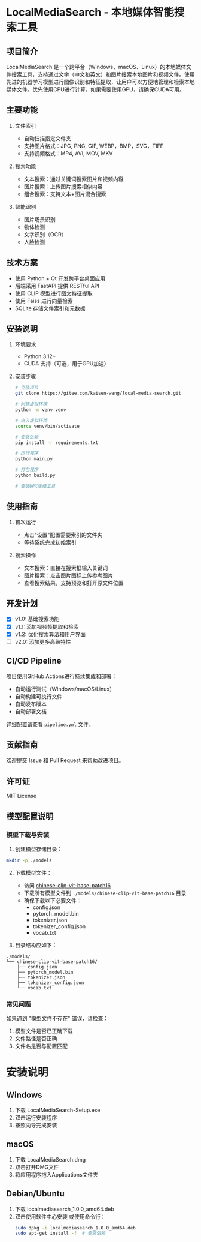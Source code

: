 # LocalMediaSearch - 本地媒体智能搜索工具

## 项目简介
LocalMediaSearch 是一个跨平台（Windows、macOS、Linux）的本地媒体文件搜索工具，支持通过文字（中文和英文）和图片搜索本地图片和视频文件。使用先进的机器学习模型进行图像识别和特征提取，让用户可以方便地管理和检索本地媒体文件。优先使用CPU进行计算，如果需要使用GPU，请确保CUDA可用。

## 主要功能
1. 文件索引
   - 自动扫描指定文件夹
   - 支持图片格式：JPG, PNG, GIF, WEBP，BMP，SVG，TIFF
   - 支持视频格式：MP4, AVI, MOV, MKV
   
2. 搜索功能
   - 文本搜索：通过关键词搜索图片和视频内容
   - 图片搜索：上传图片搜索相似内容
   - 组合搜索：支持文本+图片混合搜索
   
3. 智能识别
   - 图片场景识别
   - 物体检测
   - 文字识别（OCR）
   - 人脸检测

## 技术方案
- 使用 Python + Qt 开发跨平台桌面应用
- 后端采用 FastAPI 提供 RESTful API
- 使用 CLIP 模型进行图文特征提取
- 使用 Faiss 进行向量检索
- SQLite 存储文件索引和元数据

## 安装说明
1. 环境要求
   - Python 3.12+
   - CUDA 支持（可选，用于GPU加速）

2. 安装步骤
   ```bash
   # 克隆项目
   git clone https://gitee.com/kaisen-wang/local-media-search.git
   
   # 创建虚拟环境
   python -m venv venv
   
   # 进入虚拟环境
   source venv/bin/activate
   
   # 安装依赖
   pip install -r requirements.txt
   
   # 运行程序
   python main.py

   # 打包程序
   python build.py
   
   # 安装UPX压缩工具
   ```

## 使用指南
1. 首次运行
   - 点击"设置"配置需要索引的文件夹
   - 等待系统完成初始索引
   
2. 搜索操作
   - 文本搜索：直接在搜索框输入关键词
   - 图片搜索：点击图片图标上传参考图片
   - 查看搜索结果，支持预览和打开原文件位置

## 开发计划
- [X] v1.0: 基础搜索功能
- [X] v1.1: 添加视频帧提取和检索
- [X] v1.2: 优化搜索算法和用户界面
- [ ] v2.0: 添加更多高级特性

## CI/CD Pipeline
项目使用GitHub Actions进行持续集成和部署：
- 自动运行测试（Windows/macOS/Linux）
- 自动构建可执行文件
- 自动发布版本
- 自动部署文档

详细配置请查看 `pipeline.yml` 文件。

## 贡献指南
欢迎提交 Issue 和 Pull Request 来帮助改进项目。

## 许可证
MIT License 

## 模型配置说明

### 模型下载与安装
1. 创建模型存储目录：
```bash
mkdir -p ./models
```

2. 下载模型文件：
   - 访问 [chinese-clip-vit-base-patch16](https://huggingface.co/OFA-Sys/chinese-clip-vit-base-patch16)
   - 下载所有模型文件到 `./models/chinese-clip-vit-base-patch16` 目录
   - 确保下载以下必要文件：
     - config.json
     - pytorch_model.bin
     - tokenizer.json
     - tokenizer_config.json
     - vocab.txt

3. 目录结构应如下：
```
./models/
└── chinese-clip-vit-base-patch16/
    ├── config.json
    ├── pytorch_model.bin
    ├── tokenizer.json
    ├── tokenizer_config.json
    └── vocab.txt
```

### 常见问题
如果遇到 "模型文件不存在" 错误，请检查：
1. 模型文件是否已正确下载
2. 文件路径是否正确
3. 文件名是否与配置匹配


# 安装说明

## Windows
1. 下载 LocalMediaSearch-Setup.exe
2. 双击运行安装程序
3. 按照向导完成安装

## macOS
1. 下载 LocalMediaSearch.dmg
2. 双击打开DMG文件
3. 将应用程序拖入Applications文件夹

## Debian/Ubuntu
1. 下载 localmediasearch_1.0.0_amd64.deb
2. 双击使用软件中心安装
   或使用命令行：
   ```bash
   sudo dpkg -i localmediasearch_1.0.0_amd64.deb
   sudo apt-get install -f  # 安装依赖
   ```
